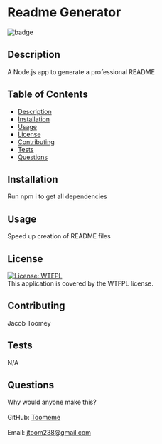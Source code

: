 # Readme Generator
  ![badge](https://img.shields.io/badge/license-WTFPL-brightgreen)<br />
## Description
A Node.js app to generate a professional README
## Table of Contents
- [Description](#description)
- [Installation](#installation)
- [Usage](#usage)
- [License](#license)
- [Contributing](#contributing)
- [Tests](#tests)
- [Questions](#questions)
## Installation
Run npm i to get all dependencies
## Usage
Speed up creation of README files
## License
  [![License: WTFPL](https://img.shields.io/badge/License-WTFPL-brightgreen.svg)](http://www.wtfpl.net/about/)
  <br />
  This application is covered by the WTFPL license.
## Contributing
Jacob Toomey
## Tests
N/A
## Questions
 Why would anyone make this?<br />
<br />
GitHub: [Toomeme](https://github.com/Toomeme)<br />
<br />
Email: jtoom238@gmail.com<br /><br />


